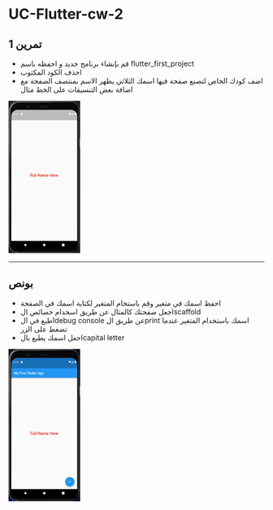 # UC-Flutter-cw-2

## تمرين 1

- قم بإنشاء برنامج جديد و احفظه باسم flutter_first_project
- احذف الكود المكتوب
- اضف كودك الخاص لتصنع صفحة فيها اسمك الثلاثي يظهر الاسم بمنتصف الصفحة مع اضافة بعض التنسيقات على الخط مثال

<img src="./images/ex1.jpg" height=300 />

---

## بونص

- احفظ اسمك في متغير وقم باستخام المتغير لكتابة اسمك في الصفحة
- اجعل صفحتك كالمثال عن طريق اسخدام خصائص الscaffold
- اطبع في الdebug console عن طريق الprint اسمك باستخدام المتغير عندما تضغط على الزر
- اجعل اسمك يطبع بالcapital letter

<img src="./images/bonus.jpg" height=300 />
